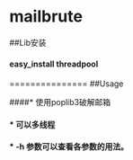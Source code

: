 # mailbrute
##Lib安装

####     easy_install threadpool

===============
##Usage

####* 使用poplib3破解邮箱
####     * 可以多线程
####    * -h 参数可以查看各参数的用法。
